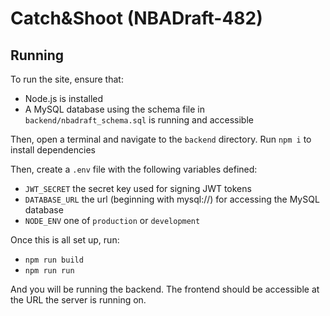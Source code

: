 # Catch&Shoot (NBADraft-482)

## Running

To run the site, ensure that:

- Node.js is installed
- A MySQL database using the schema file in `backend/nbadraft_schema.sql` is running and accessible

Then, open a terminal and navigate to the `backend` directory.
Run `npm i` to install dependencies

Then, create a `.env` file with the following variables defined:

- `JWT_SECRET` the secret key used for signing JWT tokens
- `DATABASE_URL` the url (beginning with mysql://) for accessing the MySQL database
- `NODE_ENV` one of `production` or `development`

Once this is all set up, run:

- `npm run build`
- `npm run run`

And you will be running the backend. The frontend should be accessible at the URL the server is running on.
